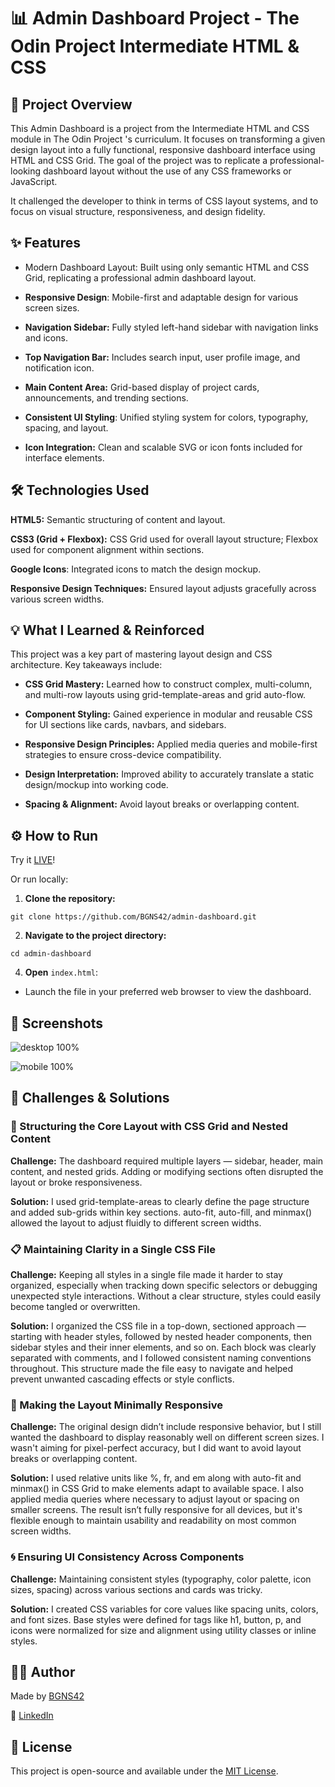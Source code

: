 # 📊 Admin Dashboard Project - The Odin Project Intermediate HTML & CSS
## 🚀 Project Overview

This Admin Dashboard is a project from the Intermediate HTML and CSS module in The Odin Project
's curriculum. It focuses on transforming a given design layout into a fully functional, responsive dashboard interface using HTML and CSS Grid. The goal of the project was to replicate a professional-looking dashboard layout without the use of any CSS frameworks or JavaScript.

It challenged the developer to think in terms of CSS layout systems, and to focus on visual structure, responsiveness, and design fidelity.

## ✨ Features

- Modern Dashboard Layout: Built using only semantic HTML and CSS Grid, replicating a professional admin dashboard layout.

- **Responsive Design**: Mobile-first and adaptable design for various screen sizes.

- **Navigation Sidebar:** Fully styled left-hand sidebar with navigation links and icons.

- **Top Navigation Bar:** Includes search input, user profile image, and notification icon.

- **Main Content Area:** Grid-based display of project cards, announcements, and trending sections.

- **Consistent UI Styling**: Unified styling system for colors, typography, spacing, and layout.

- **Icon Integration:** Clean and scalable SVG or icon fonts included for interface elements.

## 🛠️ Technologies Used

**HTML5:** Semantic structuring of content and layout.

**CSS3 (Grid + Flexbox):** CSS Grid used for overall layout structure; Flexbox used for component alignment within sections.

**Google Icons**: Integrated icons to match the design mockup.

**Responsive Design Techniques:** Ensured layout adjusts gracefully across various screen widths.

## 💡 What I Learned & Reinforced

This project was a key part of mastering layout design and CSS architecture. Key takeaways include:

- **CSS Grid Mastery:** Learned how to construct complex, multi-column, and multi-row layouts using grid-template-areas and grid auto-flow.

- **Component Styling:** Gained experience in modular and reusable CSS for UI sections like cards, navbars, and sidebars.

- **Responsive Design Principles:** Applied media queries and mobile-first strategies to ensure cross-device compatibility.

- **Design Interpretation:** Improved ability to accurately translate a static design/mockup into working code.

- **Spacing & Alignment:** Avoid layout breaks or overlapping content.

## ⚙️ How to Run

Try it [LIVE](https://bgns42.github.io/admin-dashboard/)!

Or run locally:

1. **Clone the repository:**
```
git clone https://github.com/BGNS42/admin-dashboard.git
```

2. **Navigate to the project directory:**
```
cd admin-dashboard
```

4. **Open** `index.html`:

- Launch the file in your preferred web browser to view the dashboard.

## 📸 Screenshots

![desktop 100%](./assets/img/image.png)

![mobile 100%](./assets/img/image-1.png)

## 🚧 Challenges & Solutions
### 🧱 Structuring the Core Layout with CSS Grid and Nested Content

**Challenge:** The dashboard required multiple layers — sidebar, header, main content, and nested grids. Adding or modifying sections often disrupted the layout or broke responsiveness.

**Solution:** I used grid-template-areas to clearly define the page structure and added sub-grids within key sections. auto-fit, auto-fill, and minmax() allowed the layout to adjust fluidly to different screen widths.

### 📋 Maintaining Clarity in a Single CSS File

**Challenge:** Keeping all styles in a single file made it harder to stay organized, especially when tracking down specific selectors or debugging unexpected style interactions. Without a clear structure, styles could easily become tangled or overwritten.

**Solution:** I organized the CSS file in a top-down, sectioned approach — starting with header styles, followed by nested header components, then sidebar styles and their inner elements, and so on. Each block was clearly separated with comments, and I followed consistent naming conventions throughout. This structure made the file easy to navigate and helped prevent unwanted cascading effects or style conflicts.

### 📱 Making the Layout Minimally Responsive

**Challenge:** The original design didn’t include responsive behavior, but I still wanted the dashboard to display reasonably well on different screen sizes. I wasn't aiming for pixel-perfect accuracy, but I did want to avoid layout breaks or overlapping content.

**Solution:** I used relative units like %, fr, and em along with auto-fit and minmax() in CSS Grid to make elements adapt to available space. I also applied media queries where necessary to adjust layout or spacing on smaller screens. The result isn’t fully responsive for all devices, but it's flexible enough to maintain usability and readability on most common screen widths.

### 🌀 Ensuring UI Consistency Across Components

**Challenge:** Maintaining consistent styles (typography, color palette, icon sizes, spacing) across various sections and cards was tricky.

**Solution:** I created CSS variables for core values like spacing units, colors, and font sizes. Base styles were defined for tags like h1, button, p, and icons were normalized for size and alignment using utility classes or inline styles.

## 🧑‍💻 Author

Made by [BGNS42](https://github.com/BGNS42)

💼 [LinkedIn](https://www.linkedin.com/in/igor-carrasco/)

## 📄 License

This project is open-source and available under the [MIT License](LICENSE).